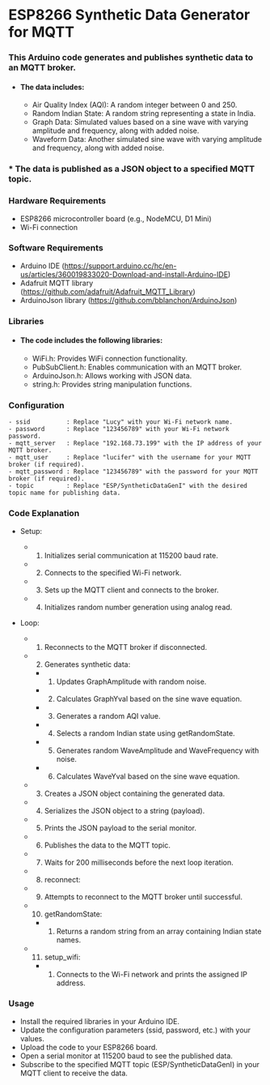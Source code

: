# ESP8266 Synthetic Data Generator for MQTT

### This Arduino code generates and publishes synthetic data to an MQTT broker. 

- #### The data includes:

    - Air Quality Index (AQI): A random integer between 0 and 250.
    - Random Indian State: A random string representing a state in India.
    - Graph Data: Simulated values based on a sine wave with varying amplitude and frequency, along with added noise.
    - Waveform Data: Another simulated sine wave with varying amplitude and frequency, along with added noise.

### * The data is published as a JSON object to a specified MQTT topic.
### Hardware Requirements
- ESP8266 microcontroller board (e.g., NodeMCU, D1 Mini)
- Wi-Fi connection

### Software Requirements

- Arduino IDE (https://support.arduino.cc/hc/en-us/articles/360019833020-Download-and-install-Arduino-IDE)
- Adafruit MQTT library (https://github.com/adafruit/Adafruit_MQTT_Library)
- ArduinoJson library (https://github.com/bblanchon/ArduinoJson)

### Libraries

- #### The code includes the following libraries:

    - WiFi.h: Provides WiFi connection functionality.
    - PubSubClient.h: Enables communication with an MQTT broker.
    - ArduinoJson.h: Allows working with JSON data.
    - string.h: Provides string manipulation functions.

### Configuration

    - ssid          : Replace "Lucy" with your Wi-Fi network name.
    - password      : Replace "123456789" with your Wi-Fi network password.
    - mqtt_server   : Replace "192.168.73.199" with the IP address of your MQTT broker.
    - mqtt_user     : Replace "lucifer" with the username for your MQTT broker (if required).
    - mqtt_password : Replace "123456789" with the password for your MQTT broker (if required).
    - topic         : Replace "ESP/SyntheticDataGenI" with the desired topic name for publishing data.

### Code Explanation
- Setup:

    - 1. Initializes serial communication at 115200 baud rate.
    - 2. Connects to the specified Wi-Fi network.
    - 3. Sets up the MQTT client and connects to the broker.
    - 4. Initializes random number generation using analog read.
- Loop:

    - 1. Reconnects to the MQTT broker if disconnected.
    - 2. Generates synthetic data:
        - 1. Updates GraphAmplitude with random noise.
        - 2. Calculates GraphYval based on the sine wave equation.
        - 3. Generates a random AQI value.
        - 4. Selects a random Indian state using getRandomState.
        - 5. Generates random WaveAmplitude and WaveFrequency with noise.
        - 6. Calculates WaveYval based on the sine wave equation.
    - 3. Creates a JSON object containing the generated data.
    - 4. Serializes the JSON object to a string (payload).
    - 5. Prints the JSON payload to the serial monitor.
    - 6. Publishes the data to the MQTT topic.
    - 7. Waits for 200 milliseconds before the next loop iteration.
    - 8. reconnect:
    - 9. Attempts to reconnect to the MQTT broker until successful.
    - 10. getRandomState:
        - 1. Returns a random string from an array containing Indian state names.
    - 11. setup_wifi:
        - 1. Connects to the Wi-Fi network and prints the assigned IP address.

### Usage

- Install the required libraries in your Arduino IDE.
- Update the configuration parameters (ssid, password, etc.) with your values.
- Upload the code to your ESP8266 board.
- Open a serial monitor at 115200 baud to see the published data.
- Subscribe to the specified MQTT topic (ESP/SyntheticDataGenI) in your MQTT client to receive the data.

